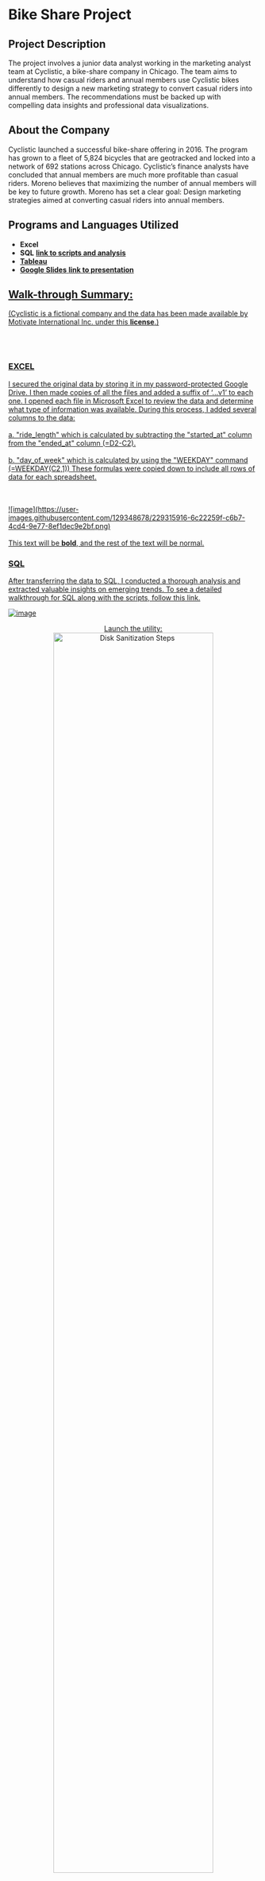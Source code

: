 <h1>Bike Share Project</h1>


<h2>Project Description</h2>
The project involves a junior data analyst working in the marketing analyst team at Cyclistic, a bike-share company in Chicago. The team aims to understand how casual riders and annual members use Cyclistic bikes differently to design a new marketing strategy to convert casual riders into annual members. The recommendations must be backed up with compelling data insights and professional data visualizations.
<br />

<h2>About the Company</h2>
Cyclistic launched a successful bike-share offering in 2016. The program has grown to a fleet of 5,824 bicycles that are geotracked and locked into a network of 692 stations across Chicago. Cyclistic’s finance analysts have concluded that annual members are much more profitable than casual riders. Moreno believes that maximizing the number of annual members will be key to future growth. Moreno has set a clear goal: Design marketing strategies aimed at converting casual riders into annual members.
<br />

<h2>Programs and Languages Utilized</h2>

- <b>Excel</b> 
- <b>SQL</b> </b> <b><a href="https://docs.google.com/document/d/14r6P8wkU_-a02wb2xuPyjLq6n_H4Z1TJn_Jbe5ztmgw/edit?usp=sharing">link to scripts and analysis </b>
- <b>Tableau</b>
- <b>Google Slides</b> <b><a href="https://docs.google.com/presentation/d/1lKEfvHA1A0PwmzfiniiFrlW4KaJ01p5mnufWade_g_Y/edit?usp=sharing">link to presentation </b>


<h2>Walk-through Summary:</h2>
(Cyclistic is a fictional company and the data has been made available by Motivate International Inc. under this <b><a href="https://ride.divvybikes.com/data-license-agreement"> license</b>.)

<br /> <br /> </b>
 <h3>EXCEL</h3>
<p>I secured the original data by storing it in my password-protected Google Drive. I then made copies of all the files and added a suffix of ‘…v1’ to each one. I opened each file in Microsoft Excel to review the data and determine what type of information was available. During this process, I added several columns to the data:
<br /> <br />a. "ride_length" which is calculated by subtracting the "started_at" column from the "ended_at" column (=D2-C2). 
 <br /> <br /> b. "day_of_week" which is calculated by using the "WEEKDAY" command (=WEEKDAY(C2,1))
 These formulas were copied down to include all rows of data for each spreadsheet. </p>
 <br />
 <br />
 ![image](https://user-images.githubusercontent.com/129348678/229315916-6c22259f-c6b7-4cd4-9e77-8ef1dec9e2bf.png)
<br /> <br />
 This text will be <strong>bold</strong>, and the rest of the text will be normal.

 <h3>SQL</h3>
After transferring the data to SQL, I conducted a thorough analysis and extracted valuable insights on emerging trends. To see a detailed walkthrough for SQL along with the scripts, follow this link.

![image](https://user-images.githubusercontent.com/129348678/229315371-b4d2670c-c8df-459b-b50f-7053295820ad.png)


<p align="center">
Launch the utility: <br/>
<img src="https://i.imgur.com/62TgaWL.png" height="80%" width="80%" alt="Disk Sanitization Steps"/>
<br />
<br />
Select the disk:  <br/>
<img src="https://i.imgur.com/tcTyMUE.png" height="80%" width="80%" alt="Disk Sanitization Steps"/>
<br />
<br />
Enter the number of passes: <br/>
<img src="https://i.imgur.com/nCIbXbg.png" height="80%" width="80%" alt="Disk Sanitization Steps"/>
<br />
<br />
Confirm your selection:  <br/>
<img src="https://i.imgur.com/cdFHBiU.png" height="80%" width="80%" alt="Disk Sanitization Steps"/>
<br />
<br />
Wait for process to complete (may take some time):  <br/>
<img src="https://i.imgur.com/JL945Ga.png" height="80%" width="80%" alt="Disk Sanitization Steps"/>
<br />
<br />
Sanitization complete:  <br/>
<img src="https://i.imgur.com/K71yaM2.png" height="80%" width="80%" alt="Disk Sanitization Steps"/>
<br />
<br />
Observe the wiped disk:  <br/>
<img src="https://i.imgur.com/AeZkvFQ.png" height="80%" width="80%" alt="Disk Sanitization Steps"/>
</p>

<!--
 ```diff
- text in red
+ text in green
! text in orange
# text in gray
@@ text in purple (and bold)@@
```
--!>
